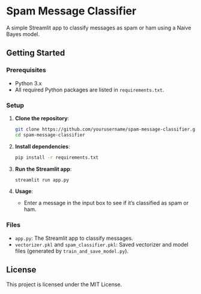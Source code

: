 # Spam Message Classifier

A simple Streamlit app to classify messages as spam or ham using a Naive Bayes model.

## Getting Started

### Prerequisites

- Python 3.x
- All required Python packages are listed in `requirements.txt`.

### Setup

1. **Clone the repository**:
    ```bash
    git clone https://github.com/yourusername/spam-message-classifier.git
    cd spam-message-classifier
    ```

2. **Install dependencies**:
    ```bash
    pip install -r requirements.txt
    ```

3. **Run the Streamlit app**:
    ```bash
    streamlit run app.py
    ```

4. **Usage**:
    - Enter a message in the input box to see if it’s classified as spam or ham.

### Files

- `app.py`: The Streamlit app to classify messages.
- `vectorizer.pkl` and `spam_classifier.pkl`: Saved vectorizer and model files (generated by `train_and_save_model.py`).

## License

This project is licensed under the MIT License.
